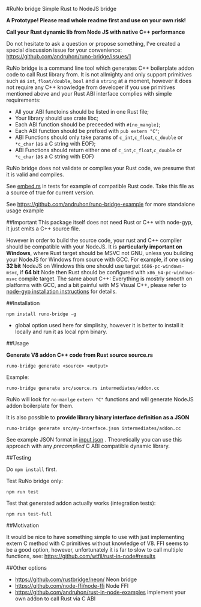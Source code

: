 #RuNo bridge Simple Rust to NodeJS bridge

**A Prototype! Please read whole readme first and use on your own risk!**

**Call your Rust dynamic lib from Node JS with native C++ performance**

Do not hesitate to ask a question or propose something, I've created a special discussion issue for your convenience: https://github.com/andruhon/runo-bridge/issues/1

RuNo bridge is a command line tool which generates C++ boilerplate addon code to call Rust library from. It is not allmighty and only support primitives such as `int`, `float/double`, `bool` and a `string` at a moment, however it does not require any C++ knowledge from developer if you use primitives mentioned above and your Rust ABI interface complies with simple requirements:

* All your ABI functoins should be listed in one Rust file;
* Your library should use crate libc;
* Each ABI function should be preceeded with `#[no_mangle]`;
* Each ABI function should be prefixed with `pub extern "C"`;
* ABI Functions should only take params of `c_int`,`c_float`,`c_double` or `*c_char` (as a C string with EOF);
* ABI Functions should return either one of `c_int`,`c_float`,`c_double` or `*c_char` (as a C string with EOF)

RuNo bridge does not validate or compiles your Rust code, we presume that it is valid and compiles.

See [embed.rs](test/resources/src/embed.rs) in tests for example of compatible Rust code. Take this file as a source of true for current version.

See https://github.com/andruhon/runo-bridge-example for more standalone usage example

##Important
This package itself does not need Rust or C++ with node-gyp, it just emits a C++ source file.

However in order to build the source code, your rust and C++ compiler should be compatible with your NodeJS. It is **particularly important on Windows**, where Rust target should be MSVC not GNU, unless you building your NodeJS for Windows from source with GCC. For example, if one using **32 bit** NodeJS on Windows this one should use target `i686-pc-windows-msvc`, if **64 bit** Node then Rust should be configured with `x86_64-pc-windows-msvc` compile target. The same about C++: Everything is mostrly smooth on platforms with GCC, and a bit painful with MS Visual C++, please refer to [node-gyp installation instructions](https://github.com/nodejs/node-gyp) for details.

##Installation

    npm install runo-bridge -g

* global option used here for simplisity, however it is better to install it locally and run it as local npm binary.

##Usage

**Generate V8 addon C++ code from Rust source source.rs**

    runo-bridge generate <source> <output>

Example:

    runo-bridge generate src/source.rs intermediates/addon.cc

RuNo will look for `no-manlge` `extern "C"` functions and will generate NodeJS addon boilerplate for them.

It is also possible to **provide library binary interface definition as a JSON**

    runo-bridge generate src/my-interface.json intermediates/addon.cc

See example JSON format in [input.json](test/resources/input.json) . Theoretically you can use this approach with any *precompiled* C ABI compatible dynamic library.

##Testing

Do `npm install` first.

Test RuNo bridge only:

    npm run test

Test that generated addon actually works (integration tests):

    npm run test-full

##Motivation

It would be nice to have something simple to use with just implementing extern C method with C primitives without knowledge of V8. FFI seems to be a good option, however, unfortunately it is far to slow to call multiple functions, see: https://github.com/wtfil/rust-in-node#results

##Other options
* https://github.com/rustbridge/neon/ Neon bridge
* https://github.com/node-ffi/node-ffi Node FFI
* https://github.com/andruhon/rust-in-node-examples implement your own addon to call Rust via C ABI
